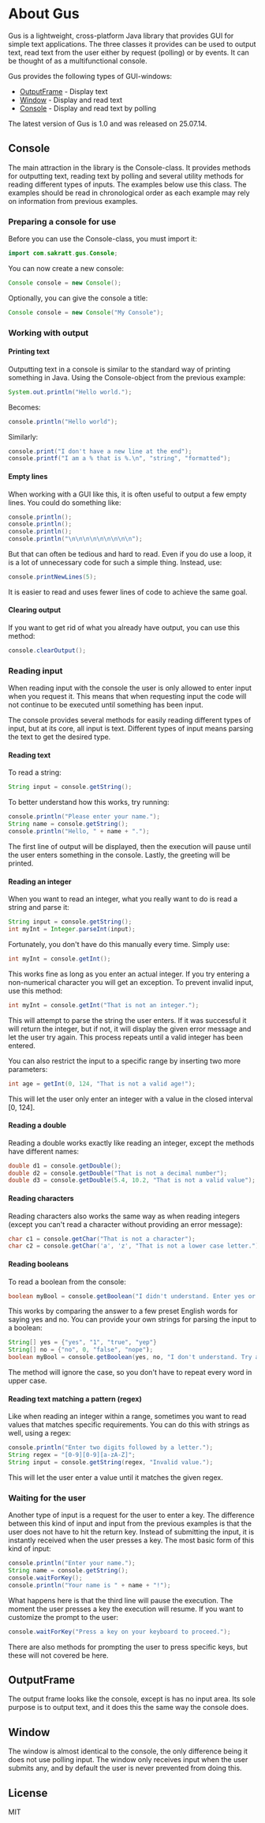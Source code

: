 # About Gus
Gus is a lightweight, cross-platform Java library that provides GUI for simple text applications. The three classes it provides can be used to output text, read text from the user either by request (polling) or by events. It can be thought of as a multifunctional console.

Gus provides the following types of GUI-windows:

  - [OutputFrame] - Display text
  - [Window] - Display and read text
  - [Console] - Display and read text by polling

The latest version of Gus is 1.0 and was released on 25.07.14.

## Console
The main attraction in the library is the Console-class. It provides methods for outputting text, reading text by polling and several utility methods for reading different types of inputs. The examples below use this class. The examples should be read in chronological order as each example may rely on information from previous examples.

### Preparing a console for use
Before you can use the Console-class, you must import it:
```Java
import com.sakratt.gus.Console;
```
You can now create a new console:
```Java
Console console = new Console();
```
Optionally, you can give the console a title:
```Java
Console console = new Console("My Console");
```

### Working with output

#### Printing text
Outputting text in a console is similar to the standard way of printing something in Java. Using the Console-object from the previous example:
```Java
System.out.println("Hello world.");
```
Becomes:
```Java
console.println("Hello world");
```
Similarly:
```Java
console.print("I don't have a new line at the end");
console.printf("I am a % that is %.\n", "string", "formatted");
```

#### Empty lines
When working with a GUI like this, it is often useful to output a few empty lines. You could do something like:
```Java
console.println();
console.println();
console.println();
console.println("\n\n\n\n\n\n\n\n\n");
```
But that can often be tedious and hard to read. Even if you do use a loop, it is a lot of unnecessary code for such a simple thing. Instead, use:
```Java
console.printNewLines(5);
```
It is easier to read and uses fewer lines of code to achieve the same goal.

#### Clearing output
If you want to get rid of what you already have output, you can use this method:
```Java
console.clearOutput();
```

### Reading input
When reading input with the console the user is only allowed to enter input when you request it. This means that when requesting input the code will not continue to be executed until something has been input.

The console provides several methods for easily reading different types of input, but at its core, all input is text. Different types of input means parsing the text to get the desired type.

#### Reading text
To read a string:
```Java
String input = console.getString();
```
To better understand how this works, try running:
```Java
console.println("Please enter your name.");
String name = console.getString();
console.println("Hello, " + name + ".");
```
The first line of output will be displayed, then the execution will pause until the user enters something in the console. Lastly, the greeting will be printed. 

#### Reading an integer
When you want to read an integer, what you really want to do is read a string and parse it:
```Java
String input = console.getString();
int myInt = Integer.parseInt(input);
```
Fortunately, you don't have do this manually every time. Simply use:
```Java
int myInt = console.getInt();
```
This works fine as long as you enter an actual integer. If you try entering a non-numerical character you will get an exception. To prevent invalid input, use this method:
```Java
int myInt = console.getInt("That is not an integer.");
```
This will attempt to parse the string the user enters. If it was successful it will return the integer, but if not, it will display the given error message and let the user try again. This process repeats until a valid integer has been entered.

You can also restrict the input to a specific range by inserting two more parameters:
```Java
int age = getInt(0, 124, "That is not a valid age!");
```
This will let the user only enter an integer with a value in the closed interval [0, 124].

#### Reading a double
Reading a double works exactly like reading an integer, except the methods have different names:
```Java
double d1 = console.getDouble();
double d2 = console.getDouble("That is not a decimal number");
double d3 = console.getDouble(5.4, 10.2, "That is not a valid value");
```

#### Reading characters
Reading characters also works the same way as when reading integers (except you can't read a character without providing an error message):
```Java
char c1 = console.getChar("That is not a character");
char c2 = console.getChar('a', 'z', "That is not a lower case letter.");
```

#### Reading booleans
To read a boolean from the console:
```Java
boolean myBool = console.getBoolean("I didn't understand. Enter yes or no.");
```
This works by comparing the answer to a few preset English words for saying yes and no. You can provide your own strings for parsing the input to a boolean:
```Java
String[] yes = {"yes", "1", "true", "yep"}
String[] no = {"no", 0, "false", "nope");
boolean myBool = console.getBoolean(yes, no, "I don't understand. Try again.");
```
The method will ignore the case, so you don't have to repeat every word in upper case.

#### Reading text matching a pattern (regex)
Like when reading an integer within a range, sometimes you want to read values that matches specific requirements. You can do this with strings as well, using a regex:
```Java
console.println("Enter two digits followed by a letter.");
String regex = "[0-9][0-9][a-zA-Z]";
String input = console.getString(regex, "Invalid value.");
```
This will let the user enter a value until it matches the given regex.

### Waiting for the user
Another type of input is a request for the user to enter a key. The difference between this kind of input and input from the previous examples is that the user does not have to hit the return key. Instead of submitting the input, it is instantly received when the user presses a key. The most basic form of this kind of input:
```Java
console.println("Enter your name.");
String name = console.getString();
console.waitForKey();
console.println("Your name is " + name + "!");
```
What happens here is that the third line will pause the execution. The moment the user presses a key the execution will resume. If you want to customize the prompt to the user:
```Java
console.waitForKey("Press a key on your keyboard to proceed.");
```
There are also methods for prompting the user to press specific keys, but these will not covered be here.

## OutputFrame
The output frame looks like the console, except is has no input area. Its sole purpose is to output text, and it does this the same way the console does.

## Window
The window is almost identical to the console, the only difference being it does not use polling input. The window only receives input when the user submits any, and by default the user is never prevented from doing this.

License
----

MIT

[OutputFrame]:#OutputFrame
[Window]:#Window
[Console]:#Console
